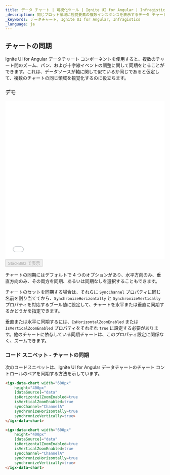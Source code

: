 ```yaml
---
title: データ チャート | 可視化ツール | Ignite UI for Angular | Infragistics | 同期
_description: 同じプロット領域に視覚要素の複数インスタンスを表示するデータ チャートを作成し、複合チャートビューを作成します。
_keywords: データチャート, Ignite UI for Angular, Infragistics
_language: ja
---
```


## チャートの同期

Ignite UI for Angular データチャート コンポーネントを使用すると、複数のチャート間のズーム、パン、および十字線イベントの調整に関して同期をとることができます。これは、データソースが軸に関して似ているか同じであると仮定して、複数のチャートの同じ領域を視覚化するのに役立ちます。

### デモ

<div class="sample-container loading" style="height: 500px">
    <iframe id="data-chart-overview-iframe" src='{environment:demosBaseUrl}/charts/data-chart-overview' width="100%" height="100%" seamless frameBorder="0" onload="onXPlatSampleIframeContentLoaded(this);"></iframe>
</div>
<div>
    <button data-localize="stackblitz" disabled class="stackblitz-btn" data-iframe-id="data-chart-overview-iframe" data-demos-base-url="{environment:demosBaseUrl}">StackBlitz で表示
    </button>
</div>

<div class="divider--half"></div>

チャートの同期にはデフォルトで 4 つのオプションがあり、水平方向のみ、垂直方向のみ、その両方を同期、あるいは同期なしを選択することもできます。

チャートのセットを同期する場合は、それらに `SyncChannel` プロパティに同じ名前を割り当ててから、`SynchronizeHorizontally` と `SynchronizeVertically` プロパティを対応するブール値に設定して、チャートを水平または垂直に同期するかどうかを指定できます。

垂直または水平に同期するには、`IsHorizontalZoomEnabled` または `IsVerticalZoomEnabled` プロパティをそれぞれ `true` に設定する必要があります。他のチャートに依存している同期チャートは、このプロパティ設定に関係なく、ズームできます。

### コード スニペット - チャートの同期

次のコードスニペットは、Ignite UI for Angular データチャートのチャート コントロールのペアを同期する方法を示しています。

```html
<igx-data-chart width="600px"
    height="400px"
    [dataSource]="data"
    isHorizontalZoomEnabled=true
    isVerticalZoomEnabled=true
    syncChannel="ChannelA"
    synchronizeHorizontally=true
    synchronizeVertically=true>
</igx-data-chart>

<igx-data-chart width="600px"
    height="400px"
    [dataSource]="data"
    isHorizontalZoomEnabled=true
    isVerticalZoomEnabled=true
    syncChannel="ChannelA"
    synchronizeHorizontally=true
    synchronizeVertically=true>
</igx-data-chart>  
```
